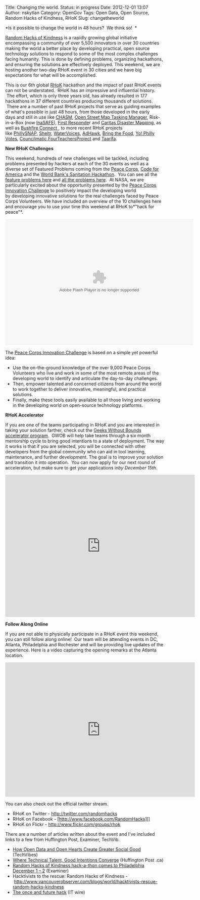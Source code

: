 Title: Changing the world.  Status: in progress
Date: 2012-12-01 13:07
Author: nskytlan
Category: OpenGov
Tags: Open Data, Open Source, Random Hacks of Kindness, RHoK
Slug: changetheworld

*Is it possible to change the world in 48 hours?  We think so!  *

[Random Hacks of Kindness][] is a rapidly growing global initiative
encompassing a community of over 5,500 innovators in over 30 countries
making the world a better place by developing practical, open source
technology solutions to respond to some of the most complex challenges
facing humanity. This is done by defining problems, organizing
hackathons, and ensuring the solutions are effectively deployed. This
weekend, we are hosting another two-day RHoK event in 30 cities and we
have big expectations for what will be accomplished.

This is our 6th global [RHoK][Random Hacks of Kindness] hackathon and
the impact of past RHoK events can not be understated.  RHoK has an
impressive and influential history.  The effort, which is only three
years old, has already resulted in 177 hackathons in 37 different
countries producing thousands of solutions.  There are a number of past
RHoK projects that serve as guiding examples of what's possible in just
48 hours, from those developed in the early days and still in use
like [CHASM][], [Open Street Map Tasking Manager][], Risk-in-a-Box
(now [InaSAFE][]), [First Responde][]r and [Caritas Disaster Mapping][],
as well as [Bushfire Connect ][], to more recent RHoK projects
like [PhillySNAP][], [Sheltr][], [WaterVoices][], [AdHawk][], [Bring the
Food][], [Yo! Philly
Votes][], [Councilmatic][],[FourTeachersProject][] and [Taarifa][].

**New RHoK Challenges**

This weekend, hundreds of new challenges will be tackled, including
problems presented by hackers at each of the 30 events as well as a
diverse set of Featured Problems coming from the [Peace Corps][], [Code
for America][] and the [World Bank's Sanitation Hackathon][].  You can
see all the [feature problems here][] and [all the problems here][].  At
NASA, we are particularly excited about the opportunity presented by the
[Peace Corps Innovation Challenge][] to positively impact the developing
world by developing innovative solutions for the real challenges faced
by Peace Corps Volunteers. We have included an overview of the 10
challenges here and encourage you to use your time this weekend at RHoK
to*"hack for peace"*.

<div class="prezi-player">

<p>
<object id="prezi_9b4pvqw2lgu7" width="595" height="400" classid="clsid:d27cdb6e-ae6d-11cf-96b8-444553540000" codebase="http://download.macromedia.com/pub/shockwave/cabs/flash/swflash.cab#version=6,0,40,0" name="prezi_9b4pvqw2lgu7" bgcolor="#ffffff">
<param name="allowfullscreen" value="true"></param><param name="allowFullScreenInteractive" value="true"></param><param name="allowscriptaccess" value="always"></param><param name="wmode" value="direct"></param><param name="flashvars" value="prezi_id=9b4pvqw2lgu7&amp;lock_to_path=0&amp;color=ffffff&amp;autoplay=no&amp;autohide_ctrls=0"></param><param name="src" value="http://prezi.com/bin/preziloader.swf"></param><param name="allowfullscreeninteractive" value="true"></param>
<embed id="prezi_9b4pvqw2lgu7" width="595" height="400" type="application/x-shockwave-flash" src="http://prezi.com/bin/preziloader.swf" allowfullscreen="true" allowfullscreeninteractive="true" allowscriptaccess="always" wmode="direct" flashvars="prezi_id=9b4pvqw2lgu7&amp;lock_to_path=0&amp;color=ffffff&amp;autoplay=no&amp;autohide_ctrls=0" allowfullscreeninteractive="true" name="prezi_9b4pvqw2lgu7" bgcolor="#ffffff">
</embed>
</object>
</p>
<div class="prezi-player-links">

The [Peace Corps Innovation Challenge][] is based on a simple yet
powerful idea:

</div>

</div>

-   Use the on-the-ground knowledge of the over 9,000 Peace Corps
    Volunteers who live and work in some of the most remote areas of the
    developing world to identify and articulate the day-to-day
    challenges.
-   Then, empower talented and concerned citizens from around the world
    to work together to deliver innovative, meaningful, and practical
    solutions.
-   Finally, make these tools easily available to all those living and
    working in the developing world on open-source technology platforms.

**RHoK Accelerator**

If you are one of the teams participating in RHoK and you are interested
in taking your solution farther, check out the [Geeks Without Bounds
accelerator program][].  GWOB will help take teams through a six month
mentorship cycle to bring good intentions to a state of deployment. The
way it works is that if you are selected, you will be connected with
other developers from the global community who can aid in tool learning,
maintenance, and further development. The goal is to improve your
solution and transition it into operation.  You can now apply for our
next round of acceleration, but make sure to get your applications in*by
December 15th*.

<iframe src="http://www.youtube.com/embed/ikEKV-VCwNY" frameborder="0" width="600" height="450"></iframe>

**Follow Along Online**

If you are not able to physically participate in a RHoK event this
weekend, you can still follow along online!  Our team will be attending
events in DC, Atlanta, Philadelphia and Rochester and will be providing
live updates of the experience. Here is a video capturing the opening
remarks at the Atlanta location.

<iframe src="http://player.vimeo.com/video/54670397" width="600" height="425" frameborder="0" webkitallowfullscreen mozallowfullscreen allowfullscreen></iframe>

You can also check out the official twitter stream.

-   RHoK on Twitter - <http://twitter.com/randomhacks>
-   RHoK on Facebook - [http://www.facebook.com/RandomHacks][]
-   RHoK on Flickr
    - [http://www.flickr.com/<wbr>groups/rhok</wbr>][http://www.facebook.com/RandomHacks]

There are a number of articles written about the event and I've included
links to a few from Huffington Post, Examiner, TechVib.

-   [How Open Data and Open Hearts Create Greater Social Good][]
    (TechVibes)
-   [Where Technical Talent, Good Intentions Converge][] (Huffington
    Post .ca)
-   [Random Hacks of Kindness hack-a-thon comes to Philadelphia December
    1 – 2][] (Examiner)
-   Hacktivists to the rescue: Random Hacks of Kindness
    - <http://www.vancouverobserver.com/blogs/world/hacktivists-rescue-random-hacks-kindness>
-   [The once and future hack][] (IT wire)

  [Random Hacks of Kindness]: http://www.rhok.org
  [CHASM]: http://www.rhok.org/blog/hack-chasm
  [Open Street Map Tasking Manager]: http://www.rhok.org/blog/rhok-success-stories-openstreetmap-tasking-manager
  [InaSAFE]: http://inasafe.org/
  [First Responde]: http://www.rhok.org/node/78315
  [Caritas Disaster Mapping]: http://www.rhok.org/blog/hack-caritas-germany-mapping-app
  [Bushfire Connect ]: http://blog.ushahidi.com/index.php/2012/10/26/the-rise-and-fall-of-bushfire-connect/
  [PhillySNAP]: http://phillysnap.com/
  [Sheltr]: http://www.fastcoexist.com/1679530/sheltr-app-helps-you-direct-the-homeless-to-food-shelter
  [WaterVoices]: http://www.watervoices.ca/
  [AdHawk]: http://adhawk.sunlightfoundation.com/
  [Bring the Food]: http://www.bringfood.org/client-desktop/index.php
  [Yo! Philly Votes]: http://www.phillyvotes.info/
  [Councilmatic]: http://www.councilmatic.org/
  [FourTeachersProject]: http://fourteachersproject.org/
  [Taarifa]: http://taarifa.org/
  [Peace Corps]: http://www.peacecorps.gov/
  [Code for America]: http://codeforamerica.org/
  [World Bank's Sanitation Hackathon]: http://www.worldbank.org/
  [feature problems here]: http://www.rhok.org/featured-problems-december-2012
  [all the problems here]: http://www.rhok.org/problems
  [Peace Corps Innovation Challenge]: http://peacecorpschallenge.org/
  [Geeks Without Bounds accelerator program]: http://gwob.org/apply
  [http://www.facebook.com/RandomHacks]: http://www.flickr.com/groups/rhok
  [How Open Data and Open Hearts Create Greater Social Good]: http://www.techvibes.com/blog/random-hacks-of-kindness-2012-11-23
  [Where Technical Talent, Good Intentions Converge]: http://www.huffingtonpost.ca/megan-yarema/random-hacks-of-kindness-vancouver_b_2147338.html
  [Random Hacks of Kindness hack-a-thon comes to Philadelphia December 1
  – 2]: %20http://www.examiner.com/article/random-hacks-of-kindness-hack-a-thon-comes-to-philadelphia-december-1-2
  [The once and future hack]: http://www.itwire.com/index.php?option=com_k2&view=item&id=57372:the-once-and-future-hack&Itemid=1138
